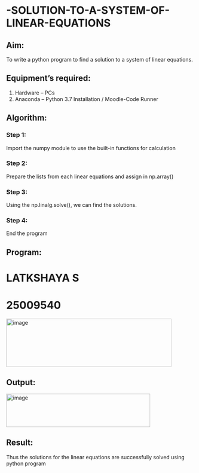 # -SOLUTION-TO-A-SYSTEM-OF-LINEAR-EQUATIONS
## Aim:
To write a python program to find a solution to a system of linear equations.
## Equipment’s required:
1. 	Hardware – PCs
2. 	Anaconda – Python 3.7 Installation / Moodle-Code Runner
## Algorithm:
### Step 1: 
Import the numpy module to use the built-in functions for calculation
### Step 2: 
Prepare the lists from each linear equations and assign in np.array()
### Step 3: 
Using the np.linalg.solve(), we can find the solutions.
### Step 4: 
End the program
## Program:
# LATKSHAYA S
# 25009540
<img width="442" height="129" alt="image" src="https://github.com/user-attachments/assets/45bbe604-e2df-444f-891f-f37d89c86a7f" />


## Output:
<img width="385" height="89" alt="image" src="https://github.com/user-attachments/assets/384391dd-279e-48b3-94dc-f65954d81923" />

## Result: 
Thus the solutions for the linear equations are successfully solved using python program

